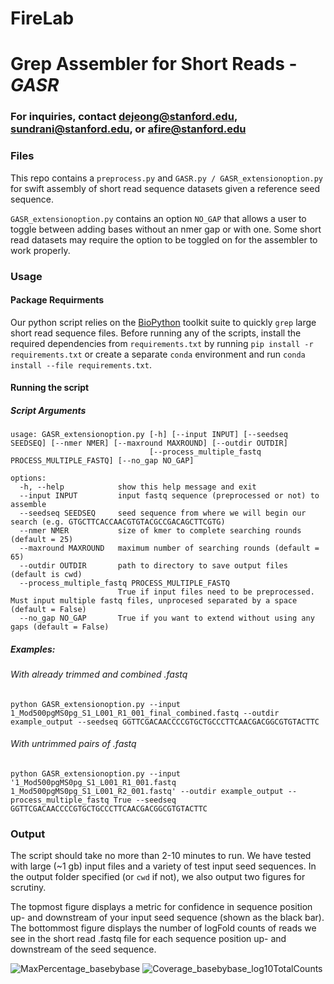 # FireLab

# Grep Assembler for Short Reads - *GASR*

### For inquiries, contact dejeong@stanford.edu, sundrani@stanford.edu, or afire@stanford.edu

### Files
This repo contains a `preprocess.py` and `GASR.py / GASR_extensionoption.py` for swift assembly of short read sequence datasets given a reference seed sequence.

`GASR_extensionoption.py` contains an option `NO_GAP` that allows a user to toggle between adding bases without an nmer gap or with one. Some short read datasets may require the option to be toggled on for the assembler to work properly.

### Usage

#### Package Requirments
Our python script relies on the [BioPython](https://biopython.org) toolkit suite to quickly `grep` large short read sequence files. 
Before running any of the scripts, install the required dependencies from `requirements.txt` by running `pip install -r requirements.txt` or create a separate `conda` environment and run `conda install --file requirements.txt`. 

#### Running the script

##### Script Arguments
```
usage: GASR_extensionoption.py [-h] [--input INPUT] [--seedseq SEEDSEQ] [--nmer NMER] [--maxround MAXROUND] [--outdir OUTDIR]
                               [--process_multiple_fastq PROCESS_MULTIPLE_FASTQ] [--no_gap NO_GAP]

options:
  -h, --help            show this help message and exit
  --input INPUT         input fastq sequence (preprocessed or not) to assemble
  --seedseq SEEDSEQ     seed sequence from where we will begin our search (e.g. GTGCTTCACCAACGTGTACGCCGACAGCTTCGTG)
  --nmer NMER           size of kmer to complete searching rounds (default = 25)
  --maxround MAXROUND   maximum number of searching rounds (default = 65)
  --outdir OUTDIR       path to directory to save output files (default is cwd)
  --process_multiple_fastq PROCESS_MULTIPLE_FASTQ
                        True if input files need to be preprocessed. Must input multiple fastq files, unprocesed separated by a space (default = False)
  --no_gap NO_GAP       True if you want to extend without using any gaps (default = False)
```

##### Examples:

###### With already trimmed and combined .fastq
```
python GASR_extensionoption.py --input 1_Mod500pgMS0pg_S1_L001_R1_001_final_combined.fastq --outdir example_output --seedseq GGTTCGACAACCCCGTGCTGCCCTTCAACGACGGCGTGTACTTC
```
###### With untrimmed pairs of .fastq
```
python GASR_extensionoption.py --input '1_Mod500pgMS0pg_S1_L001_R1_001.fastq 1_Mod500pgMS0pg_S1_L001_R2_001.fastq' --outdir example_output --process_multiple_fastq True --seedseq GGTTCGACAACCCCGTGCTGCCCTTCAACGACGGCGTGTACTTC
```

### Output
The script should take no more than 2-10 minutes to run. We have tested with large (~1 gb) input files and a variety of test input seed sequences. In the output folder specified (or `cwd` if not), we also output two figures for scrutiny. 

The topmost figure displays a metric for confidence in sequence position up- and downstream of your input seed sequence (shown as the black bar). The bottommost figure displays the number of logFold counts of reads we see in the short read .fastq file for each sequence position up- and downstream of the seed sequence. 

![MaxPercentage_basebybase](https://user-images.githubusercontent.com/48189633/162085089-6e1ff2fb-02b6-4686-a9d6-fcd6f4aa62ce.png)
![Coverage_basebybase_log10TotalCounts](https://user-images.githubusercontent.com/48189633/162085080-9ac40585-f6bb-40e2-b5ec-df8cc41f6340.png)



